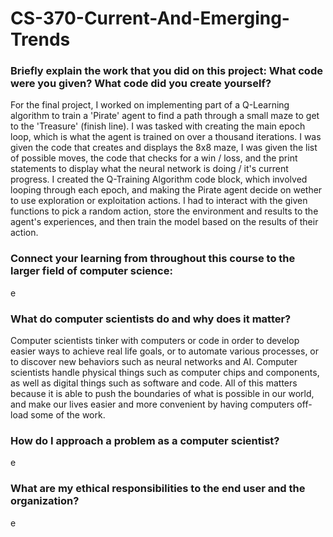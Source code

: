 # CS-370-Current-And-Emerging-Trends

### Briefly explain the work that you did on this project: What code were you given? What code did you create yourself?
For the final project, I worked on implementing part of a Q-Learning algorithm to train a 'Pirate' agent to find a path through a small maze to get to the 'Treasure' (finish line). I was tasked with creating the main epoch loop, which is what the agent is trained on over a thousand iterations. I was given the code that creates and displays the 8x8 maze, I was given the list of possible moves, the code that checks for a win / loss, and the print statements to display what the neural network is doing / it's current progress. I created the Q-Training Algorithm code block, which involved looping through each epoch, and making the Pirate agent decide on wether to use exploration or exploitation actions. I had to interact with the given functions to pick a random action, store the environment and results to the agent's experiences, and then train the model based on the results of their action.

### Connect your learning from throughout this course to the larger field of computer science:
e

### What do computer scientists do and why does it matter?
Computer scientists tinker with computers or code in order to develop easier ways to achieve real life goals, or to automate various processes, or to discover new behaviors such as neural networks and AI. Computer scientists handle physical things such as computer chips and components, as well as digital things such as software and code. All of this matters because it is able to push the boundaries of what is possible in our world, and make our lives easier and more convenient by having computers off-load some of the work.

### How do I approach a problem as a computer scientist?
e

### What are my ethical responsibilities to the end user and the organization?
e
